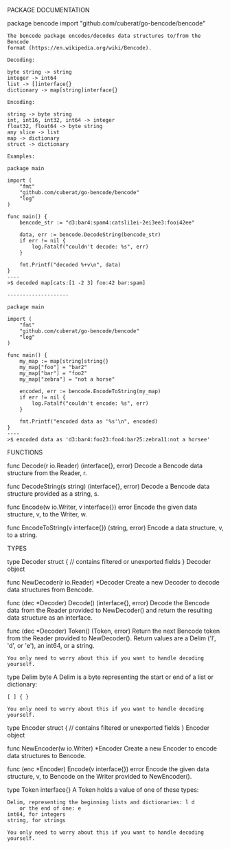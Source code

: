 PACKAGE DOCUMENTATION

package bencode
    import "github.com/cuberat/go-bencode/bencode"

    The bencode package encodes/decodes data structures to/from the Bencode
    format (https://en.wikipedia.org/wiki/Bencode).

    Decoding:

	byte string -> string
	integer -> int64
	list -> []interface{}
	dictionary -> map[string]interface{}

    Encoding:

	string -> byte string
	int, int16, int32, int64 -> integer
	float32, float64 -> byte string
	any slice -> list
	map -> dictionary
	struct -> dictionary

    Examples:

	package main

	import (
	    "fmt"
	    "github.com/cuberat/go-bencode/bencode"
	    "log"
	)

	func main() {
	    bencode_str := "d3:bar4:spam4:catsli1ei-2ei3ee3:fooi42ee"

	    data, err := bencode.DecodeString(bencode_str)
	    if err != nil {
	        log.Fatalf("couldn't decode: %s", err)
	    }

	    fmt.Printf("decoded %+v\n", data)
	}
	----
	>$ decoded map[cats:[1 -2 3] foo:42 bar:spam]

	--------------------

	package main

	import (
	    "fmt"
	    "github.com/cuberat/go-bencode/bencode"
	    "log"
	)

	func main() {
	    my_map := map[string]string{}
	    my_map["foo"] = "bar2"
	    my_map["bar"] = "foo2"
	    my_map["zebra"] = "not a horse"

	    encoded, err := bencode.EncodeToString(my_map)
	    if err != nil {
	        log.Fatalf("couldn't encode: %s", err)
	    }

	    fmt.Printf("encoded data as '%s'\n", encoded)
	}
	----
	>$ encoded data as 'd3:bar4:foo23:foo4:bar25:zebra11:not a horsee'

FUNCTIONS

func Decode(r io.Reader) (interface{}, error)
    Decode a Bencode data structure from the Reader, r.

func DecodeString(s string) (interface{}, error)
    Decode a Bencode data structure provided as a string, s.

func Encode(w io.Writer, v interface{}) error
    Encode the given data structure, v, to the Writer, w.

func EncodeToString(v interface{}) (string, error)
    Encode a data structure, v, to a string.

TYPES

type Decoder struct {
    // contains filtered or unexported fields
}
    Decoder object

func NewDecoder(r io.Reader) *Decoder
    Create a new Decoder to decode data structures from Bencode.

func (dec *Decoder) Decode() (interface{}, error)
    Decode the Bencode data from the Reader provided to NewDecoder() and
    return the resulting data structure as an interface.

func (dec *Decoder) Token() (Token, error)
    Return the next Bencode token from the Reader provided to NewDecoder().
    Return values are a Delim ('l', 'd', or 'e'), an int64, or a string.

    You only need to worry about this if you want to handle decoding
    yourself.

type Delim byte
    A Delim is a byte representing the start or end of a list or dictionary:

	[ ] { }

    You only need to worry about this if you want to handle decoding
    yourself.

type Encoder struct {
    // contains filtered or unexported fields
}
    Encoder object

func NewEncoder(w io.Writer) *Encoder
    Create a new Encoder to encode data structures to Bencode.

func (enc *Encoder) Encode(v interface{}) error
    Encode the given data structure, v, to Bencode on the Writer provided to
    NewEncoder().

type Token interface{}
    A Token holds a value of one of these types:

	Delim, representing the beginning lists and dictionaries: l d
	    or the end of one: e
	int64, for integers
	string, for strings

    You only need to worry about this if you want to handle decoding
    yourself.


